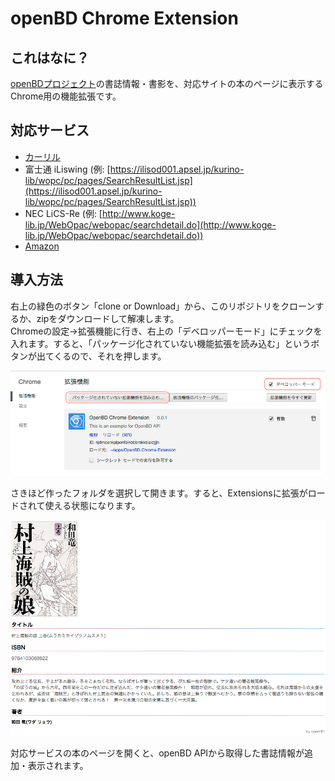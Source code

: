 # openBD Chrome Extension

## これはなに？


[openBDプロジェクト](https://openbd.jp/)の書誌情報・書影を、対応サイトの本のページに表示するChrome用の機能拡張です。

## 対応サービス

* [カーリル](https://calil.jp)
* 富士通 iLiswing (例: [https://ilisod001.apsel.jp/kurino-lib/wopc/pc/pages/SearchResultList.jsp](https://ilisod001.apsel.jp/kurino-lib/wopc/pc/pages/SearchResultList.jsp))
* NEC LiCS-Re (例: [http://www.koge-lib.jp/WebOpac/webopac/searchdetail.do](http://www.koge-lib.jp/WebOpac/webopac/searchdetail.do))
* [Amazon](https://www.amazon.co.jp)

## 導入方法

右上の緑色のボタン「clone or Download」から、このリポジトリをクローンするか、zipをダウンロードして解凍します。  
Chromeの設定→拡張機能に行き、右上の「デベロッパーモード」にチェックを入れます。すると、「パッケージ化されていない機能拡張を読み込む」というボタンが出てくるので、それを押します。

![スクリーンショット](screenshot.png "スクリーンショット")

さきほど作ったフォルダを選択して開きます。すると、Extensionsに拡張がロードされて使える状態になります。

![スクリーンショット2](screenshot2.png "スクリーンショット2")

対応サービスの本のページを開くと、openBD APIから取得した書誌情報が追加・表示されます。

